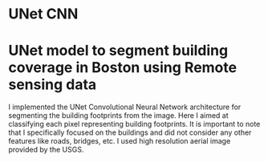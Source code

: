 # UNet CNN
# UNet model to segment building coverage in Boston using Remote sensing data

I implemented the UNet Convolutional Neural Network architecture for segmenting the building
footprints from the image. Here I aimed at classifying each pixel representing building footprints.
It is important to note that I specifically focused on the buildings and did not consider any other
features like roads, bridges, etc. I used high resolution aerial image provided by the USGS. 
